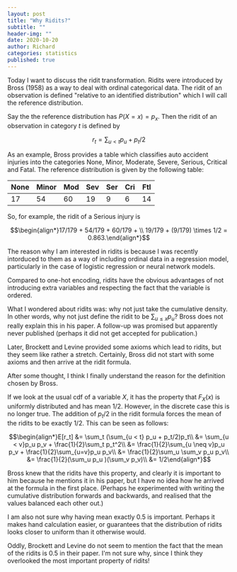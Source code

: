 ```yaml
---
layout: post
title: "Why Ridits?"
subtitle: ""
header-img: ""
date: 2020-10-20
author: Richard
categories: statistics
published: true
---
```

Today I want to discuss the ridit transformation. Ridits were introduced by Bross (1958) as a way to deal with ordinal categorical data. The ridit of an observation is defined "relative to an identified distribution" which I will call the reference distribution.

Say the the reference distribution has $P(X=x) = p_x$. Then the ridit of an observation in category $t$ is defined by

$$r_t = \sum_{u < t} p_u + p_t/2$$

As an example, Bross provides a table which classifies auto accident injuries into the categories None, Minor, Moderate, Severe, Serious, Critical and Fatal. The reference distribution is given by the following table:

|None|Minor|Mod|Sev|Ser|Cri|Ftl|
|----|-----|---|---|---|---|---|
|17  |54   |60 |19 |9  |6  |14 |

So, for example, the ridit of a Serious injury is

$$\begin{align*}17/179 + 54/179 + 60/179 + \\
19/179 + (9/179) \times 1/2 = 0.863.\end{align*}$$

The reason why I am interested in ridits is because I was recently intorduced to them as a way of including ordinal data in a regression model, particularly in the case of logistic regression or neural network models.

Compared to one-hot encoding, ridits have the obvious advantages of not introducing extra variables and respecting the fact that the variable is ordered.

What I wondered about ridits was: why not just take the cumulative density. In other words, why not just define the ridit to be $\sum_{u\le x}p_u$? Bross does not really explain this in his paper. A follow-up was promised but apparently never published (perhaps it did not get accepted for publication.)

Later, Brockett and Levine provided some axioms which lead to ridits, but they seem like rather a stretch. Certainly, Bross did not start with some axioms and then arrive at the ridit formula.

After some thought, I think I finally understand the reason for the definition chosen by Bross. 

If we look at the usual cdf of a variable $X$, it has the property that $F_X(x)$ is uniformly distributed and has mean $1/2$. However, in the discrete case this is no longer true. The addition of $p_t/2$ in the ridit formula forces the mean of the ridits to be exactly $1/2$. This can be seen as follows:

$$\begin{align*}E[r_t] &= \sum_t (\sum_{u < t} p_u + p_t/2)p_t\\
&= \sum_{u < v}p_u p_v + \frac{1}{2}\sum_t p_t^2\\
&= \frac{1}{2}\sum_{u \neq v}p_u p_v + \frac{1}{2}\sum_{u=v}p_u p_v\\
&= \frac{1}{2}\sum_u \sum_v p_u p_v\\
&= \frac{1}{2}(\sum_u p_u )(\sum_v p_v)\\
&= 1/2\end{align*}$$ 

Bross knew that the ridits have this property, and clearly it is important to him because he mentions it in his paper, but I have no idea how he arrived at the formula in the first place. (Perhaps he experimented with writing the cumulative distribution forwards and backwards, and realised that the values balanced each other out.) 

I am also not sure why having mean exactly 0.5 is important. Perhaps it makes hand calculation easier, or guarantees that the distribution of ridits looks closer to uniform than it otherwise would.

Oddly, Brockett and Levine do not seem to mention the fact that the mean of the ridits is 0.5 in their paper. I'm not sure why, since I think they overlooked the most important property of ridits!
